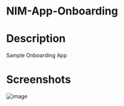 # NIM-App-Onboarding

# Description
Sample Onboarding App

    
# Screenshots
![image](https://github.com/Tools4ever-NIM/NIM-App-Onboarding/assets/24281600/65aad54f-de32-43e7-a5f2-9c18e597387d)


